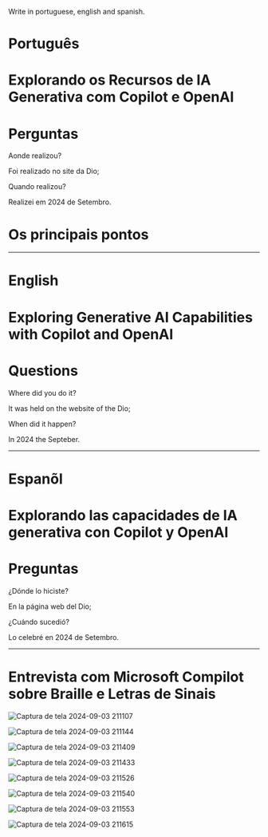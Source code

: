 
Write in portuguese, english and spanish.

#  Português

# Explorando os Recursos de IA Generativa com Copilot e OpenAI

# Perguntas

Aonde realizou?

Foi realizado no site da Dio;

Quando realizou?

Realizei em 2024 de Setembro.

# Os principais pontos




--------------------------------------------------------------------------------------------------------------------------------

# English

# Exploring Generative AI Capabilities with Copilot and OpenAI

# Questions

Where did you do it?

It was held on the website of the Dio; 

When did it happen?

In 2024 the Septeber.


--------------------------------------------------------------------------------------------------------------------------------

# Espanõl

# Explorando las capacidades de IA generativa con Copilot y OpenAI

# Preguntas

¿Dónde lo hiciste?

En la página web del Dio;

¿Cuándo sucedió?

Lo celebré en 2024 de Setembro.



--------------------------------------------------------------------------------------------------------------------------------



# Entrevista com Microsoft Compilot sobre Braille e Letras de Sinais


![Captura de tela 2024-09-03 211107](https://github.com/user-attachments/assets/5dc06471-c187-4b02-bb65-91d4bb34b23f)


![Captura de tela 2024-09-03 211144](https://github.com/user-attachments/assets/4751a64d-daba-4a59-ba2f-13a880c365c6)



![Captura de tela 2024-09-03 211409](https://github.com/user-attachments/assets/4629c79d-9df5-43fc-a1bd-5605e415a20c)



![Captura de tela 2024-09-03 211433](https://github.com/user-attachments/assets/2d032a35-f834-4204-899d-be28eb66f228)


![Captura de tela 2024-09-03 211526](https://github.com/user-attachments/assets/a029a9ad-b6fa-4804-8e27-e22022569144)



![Captura de tela 2024-09-03 211540](https://github.com/user-attachments/assets/862c5751-132f-40b2-8274-afae829b83e5)


![Captura de tela 2024-09-03 211553](https://github.com/user-attachments/assets/150b26ef-ed00-4901-881d-785975afa4da)



![Captura de tela 2024-09-03 211615](https://github.com/user-attachments/assets/ad5fbeee-9f7a-46f7-a11b-fd82ecd1d8f2)
